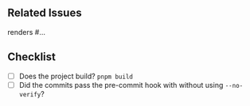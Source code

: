 ## Related Issues

renders #...

## Checklist

- [ ] Does the project build? `pnpm build`
- [ ] Did the commits pass the pre-commit hook with without using `--no-verify`?
